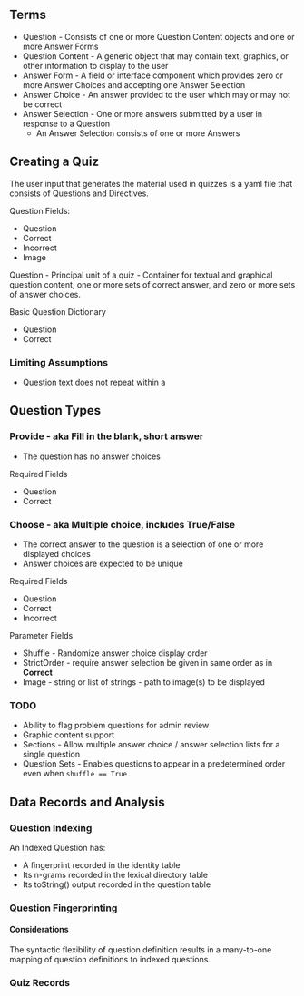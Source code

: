 

## Terms

- Question - Consists of one or more Question Content objects and one or more Answer Forms
- Question Content - A generic object that may contain text, graphics, or other information to display to the user
- Answer Form - A field or interface component which provides zero or more Answer Choices and accepting one Answer Selection
- Answer Choice - An answer provided to the user which may or may not be correct
- Answer Selection - One or more answers submitted by a user in response to a Question
  - An Answer Selection consists of one or more Answers



## Creating a Quiz

The user input that generates the material used in quizzes is a yaml file that consists of Questions and Directives.

Question Fields:

- Question
- Correct
- Incorrect
- Image

Question - Principal unit of a quiz
         - Container for textual and graphical question content, one or more sets of correct answer, and zero or more sets of answer choices.

Basic Question Dictionary

- Question
- Correct

### Limiting Assumptions

- Question text does not repeat within a 

## Question Types

### **Provide** - aka Fill in the blank, short answer

- The question has no answer choices

Required Fields

- Question
- Correct

### **Choose** - aka Multiple choice, includes True/False

- The correct answer to the question is a selection of one or more displayed choices
- Answer choices are expected to be unique

Required Fields

- Question
- Correct
- Incorrect

Parameter Fields

- Shuffle - Randomize answer choice display order
- StrictOrder - require answer selection be given in same order as in **Correct**
- Image - string or list of strings - path to image(s) to be displayed



### TODO

- Ability to flag problem questions for admin review
- Graphic content support
- Sections - Allow multiple answer choice / answer selection lists for a single question
- Question Sets - Enables questions to appear in a predetermined order even when `shuffle == True`


## Data Records and Analysis

### Question Indexing

An Indexed Question has:

- A fingerprint recorded in the identity table
- Its n-grams recorded in the lexical directory table
- Its toString() output recorded in the question table

### Question Fingerprinting

#### Considerations

The syntactic flexibility of question definition results in a many-to-one mapping of question definitions to indexed questions. 

### Quiz Records